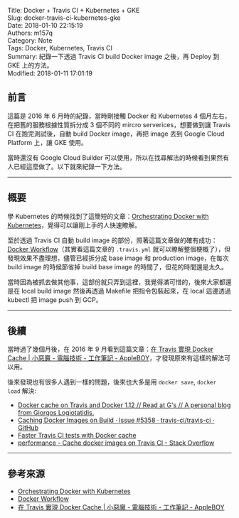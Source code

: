Title: Docker + Travis CI + Kubernetes + GKE  
Slug: docker-travis-ci-kubernetes-gke  
Date: 2018-01-10 22:15:19  
Authors: m157q  
Category: Note  
Tags: Docker, Kubernetes, Travis CI  
Summary: 紀錄一下透過 Travis CI  build Docker image 之後，再 Deploy 到 GKE 上的方法。  
Modified: 2018-01-11 17:01:19  
  
  
## 前言  
  
這篇是 2016 年 6 月時的紀錄，當時剛接觸 Docker 和 Kubernetes 4 個月左右，在把舊的服務根據性質拆分成 3 個不同的 mircro serverices，想要做到讓 Travis CI 在跑完測試後，自動 build Docker image，再把 image 丟到 Google Cloud Platform 上，讓 GKE 使用。  
  
當時還沒有 Google Cloud Builder 可以使用，所以在找尋解法的時候看到果然有人已經這麼做了。以下就來紀錄一下方法。  
  
---  
  
## 概要  
  
學 Kubernetes 的時候找到了這簡短的文章：[Orchestrating Docker with Kubernetes](https://chengl.com/orchestrating-docker-with-kubernetes/)，覺得可以讓剛上手的人快速瞭解。  
  
至於透過 Travis CI 自動 build image  的部份，照著這篇文章做的確有成功：[Docker Workflow](https://chengl.com/docker-workflow/)（其實看這篇文章的 `.travis.yml` 就可以瞭解整個梗概了），但發現效果不盡理想，儘管已經拆分成 base image 和 production image，在每次 build image 的時候節省掉 build base image 的時間了，但花的時間還是太久。  
  
當時因為被抓去做其他事，這部份就只弄到這裡，我覺得滿可惜的，後來大家都還是在 local build image 然後再透過 Makefile 把指令包裝起來，在 local 這邊透過 kubectl 把 image push 到 GCP。  
  
---  
  
## 後續  
  
當時過了幾個月後，在 2016 年 9 月看到這篇文章：[在 Travis 實現 Docker Cache | 小惡魔 - 電腦技術 - 工作筆記 - AppleBOY](https://blog.wu-boy.com/2016/09/docker-cache-on-travis/)，才發現原來有這樣的解法可以用。  
  
後來發現也有很多人遇到一樣的問題，後來也大多是用 `docker save`, `docker load` 解決:  
  
+ [Docker cache on Travis and Docker 1.12 // Read at G's // A personal blog from Giorgos Logiotatidis.](https://giorgos.sealabs.net/docker-cache-on-travis-and-docker-112.html)  
+ [Caching Docker Images on Build · Issue #5358 · travis-ci/travis-ci · GitHub](https://github.com/travis-ci/travis-ci/issues/5358)  
+ [Faster Travis CI tests with Docker cache](http://atodorov.org/blog/2017/08/07/faster-travis-ci-tests-with-docker-cache/)  
+ [performance - Cache docker images on Travis CI - Stack Overflow](https://stackoverflow.com/questions/35305492/cache-docker-images-on-travis-ci)  
  
---  
  
## 參考來源  
  
+ [Orchestrating Docker with Kubernetes](https://chengl.com/orchestrating-docker-with-kubernetes/)  
+ [Docker Workflow](https://chengl.com/docker-workflow/)  
+ [在 Travis 實現 Docker Cache | 小惡魔 - 電腦技術 - 工作筆記 - AppleBOY](https://blog.wu-boy.com/2016/09/docker-cache-on-travis/)  
